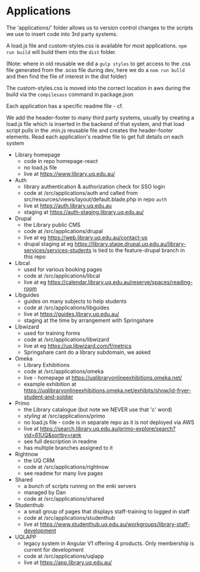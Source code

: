 # Applications

The 'applications/' folder allows us to version control changes to the scripts we use to insert code into 3rd party systems.

A load.js file and custom-styles.css is available for most applications. `npm run build` will build them into the `dist` folder.

(Note: where in old reusable we did a `gulp styles` to get access to the .css file generated from the .scss file during dev, here we do a `nom run bulld` and then find the file of interest in the dist folder)

The custom-styles.css is moved into the correct location in aws during the build via the `compilesass` command in package.json

Each application has a specific readme file - cf.

We add the header-footer to many third party systems, usually by creating a load.js file which is inserted in the backend of that system, and that load script pulls in the .min.js reusable file and creates the header-footer elements. Read each application's readme file to get full details on each system

- Library homepage
  - code in repo homepage-react
  - no load.js file
  - live at <https://www.library.uq.edu.au/>
- Auth
  - library authentication & authorization check for SSO login
  - code at /src/applications/auth and called from src/resources/views/layout/default.blade.php in repo `auth`
  - live at <https://auth.library.uq.edu.au>
  - staging at <https://auth-staging.library.uq.edu.au/>
- Drupal
  - the Library public CMS
  - code at /src/applications/drupal
  - live at eg <https://web.library.uq.edu.au/contact-us>
  - drupal staging at eg <https://library.stage.drupal.uq.edu.au/library-services/services-students> is tied to the feature-drupal branch in this repo
- Libcal
  - used for various booking pages
  - code at /src/applications/libcal
  - live at eg <https://calendar.library.uq.edu.au/reserve/spaces/reading-room>
- Libguides
  - guides on many subjects to help students
  - code at /src/applications/libguides
  - live at <https://guides.library.uq.edu.au/>
  - staging at the time by arrangement with Springshare
- Libwizard
  - used for training forms
  - code at /src/applications/libwizard
  - live at eg <https://uq.libwizard.com/f/metrics>
  - Springshare cant do a library subdomain, we asked
- Omeka
  - Library Exhibitions
  - code at /src/applications/omeka
  - live - homepage at <https://uqlibraryonlineexhibitions.omeka.net/>
  - example exhibition at <https://uqlibraryonlineexhibitions.omeka.net/exhibits/show/jd-fryer-student-and-soldier>
- Primo
  - the Library catalogue (but note we NEVER use that 'c' word)
  - _styling_ at /src/applications/primo
  - no load.js file - code is in separate repo as it is not deployed via AWS
  - live at <https://search.library.uq.edu.au/primo-explore/search?vid=61UQ&sortby=rank>
  - see full description in readme
  - has multiple branches assigned to it
- Rightnow
  - the UQ CRM
  - code at /src/applications/rightnow
  - see readme for many live pages
- Shared
  - a bunch of scripts runnng on the enki servers
  - managed by Dan
  - code at /src/applications/shared
- Studenthub
  - a small group of pages that displays staff-training to logged in staff
  - code at /src/applications/studenthub
  - live at <https://www.studenthub.uq.edu.au/workgroups/library-staff-development>
- UQLAPP
  - legacy system in Angular V1 offering 4 products. Only membership is current for development
  - code at /src/applications/uqlapp
  - live at <https://app.library.uq.edu.au/>
